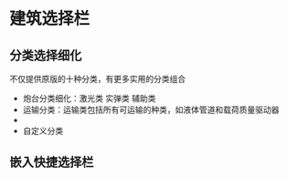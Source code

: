 # 建筑选择栏
## 分类选择细化
不仅提供原版的十种分类，有更多实用的分类组合  
- 炮台分类细化：激光类 实弹类 辅助类
- 运输分类：运输类包括所有可运输的种类，如液体管道和载荷质量驱动器
- 
- 自定义分类
## 嵌入快捷选择栏
## 
